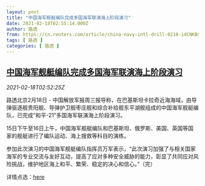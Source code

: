 ```yaml
---
layout: post
title: "中国海军舰艇编队完成多国海军联演海上阶段演习"
date: 2021-02-18T02:55:14.000Z
author: 路透
from: https://cn.reuters.com/article/china-navy-intl-drill-0218-idCNKBS2AI08L
tags: [ 路透 ]
categories: [ 路透 ]
---
```

<!--1613616914000-->
[中国海军舰艇编队完成多国海军联演海上阶段演习](https://cn.reuters.com/article/china-navy-intl-drill-0218-idCNKBS2AI08L)
------

<div>
<div><i>2021-02-18T02:52:25Z</i></div><p>路透北京2月18日 - 中国解放军报周三报导称，在巴基斯坦卡拉奇近海海域，由导弹驱逐舰贵阳舰、导弹护卫舰枣庄舰和综合补给舰东平湖舰组成的中国海军舰艇编队，已完成“和平-21”多国海军联演海上阶段演习。</p><p>15日下午至16日上午，中国海军舰艇编队和巴基斯坦、俄罗斯、美国、英国等国家的舰艇进行了编队运动、海上搜救等科目的演练。</p><p>参加此次演习的中国海军舰艇编队指挥员万军表示，“此次演习加强了与相关国家海军的专业交流与友好互动，提高了应对多种安全威胁的能力，彰显了共同应对风险挑战，维护地区海上和平、繁荣、稳定的决心和信心。”（完）</p><p>详情点选：<a href="http://www.mod.gov.cn/action/2021-02/18/content_4879262.htm">here</a></p>
</div>

